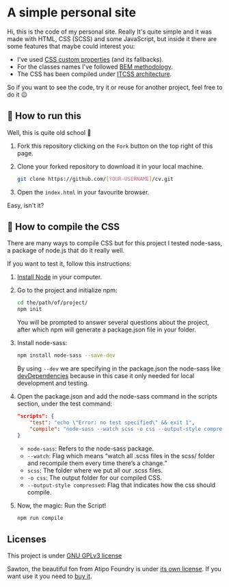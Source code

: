 # A simple personal site #

Hi, this is the code of my personal site. Really It's quite simple and it was made with HTML, CSS (SCSS) and some JavaScript, but inside it there are some features that maybe could interest you:

*  I've used [CSS custom properties](https://developer.mozilla.org/en-US/docs/Web/CSS/Using_CSS_custom_properties) (and its fallbacks).
*  For the classes names I've followed [BEM methodology](http://getbem.com/).
*  The CSS has been compiled under [ITCSS architecture](https://www.xfive.co/blog/itcss-scalable-maintainable-css-architecture/).

So if you want to see the code, try it or reuse for another project, feel free to do it :wink:

## :tractor: How to run this ##

Well, this is quite old school :grimacing:

1.  Fork this repository clicking on the ```Fork``` button on the top right of this page.
2.  Clone your forked repository to download it in your local machine.

    ```sh
    git clone https://github.com/[YOUR-USERNAME]/cv.git
    ```
    
3.  Open the ```index.html``` in your favourite browser.

Easy, isn't it?

## :mage: How to compile the CSS ##

There are many ways to compile CSS but for this project I tested node-sass, a package of node.js that do it really well.

If you want to test it, follow this instructions:

1.  [Install Node](https://nodejs.org/en/download/) in your computer.
2.  Go to the project and initialize npm:

    ```sh
    cd the/path/of/project/
    npm init
    ```
    
    You will be prompted to answer several questions about the project, after which npm will generate a package.json file in your folder.
    
3.  Install node-sass:

    ```sh
    npm install node-sass --save-dev
    ```
    
    By using ```--dev``` we are specifying in the package.json the node-sass like [devDependencies](https://docs.npmjs.com/specifying-dependencies-and-devdependencies-in-a-package-json-file) because in this case it only needed for local development and testing.
    
4.  Open the package.json and add the node-sass command in the scripts section, under the test command:

    ```json
    "scripts": {
        "test": "echo \"Error: no test specified\" && exit 1",
        "compile": "node-sass --watch scss -o css --output-style compressed"
    }
    ```
    
    *  ```node-sass```: Refers to the node-sass package.
    *  ```--watch```: Flag which means “watch all .scss files in the scss/ folder and recompile them every time there’s a change.”
    *  ```scss```: The folder where we put all our .scss files.
    *  ```-o css```: The output folder for our compiled CSS.
    *  ```--output-style compressed```: Flag that indicates how the css should compile.

5.  Now, the magic: Run the Script!

    ```sh
    npm run compile
    ```

## Licenses ##

This project is under [GNU GPLv3 license](https://www.gnu.org/licenses/gpl-3.0.html)

Sawton, the beautiful fon from Atipo Foundry is under [its own license](https://www.atipofoundry.com/license). If you want use it you need to [buy it](https://www.atipofoundry.com/fonts/sawton).
